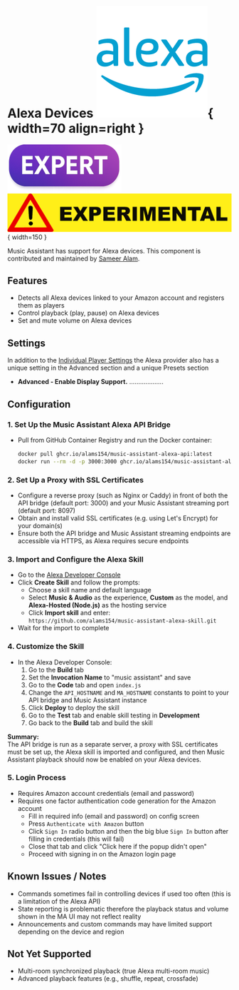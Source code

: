 # Alexa Devices ![Preview image](../assets/icons/alexa-icon.png){ width=70 align=right }

![Expert icon](../assets/label-expert.png) ![Experimental icon](../assets/label-experimental.png){ width=150 }

Music Assistant has support for Alexa devices. This component is contributed and maintained by [Sameer Alam](https://github.com/alams154).

## Features

- Detects all Alexa devices linked to your Amazon account and registers them as players
- Control playback (play, pause) on Alexa devices
-	Set and mute volume on Alexa devices

## Settings

In addition to the [Individual Player Settings](../settings/individual-player.md) the Alexa provider also has a unique setting in the Advanced section and a unique Presets section

- <b>Advanced - Enable Display Support.</b> ...................

## Configuration

### 1. Set Up the Music Assistant Alexa API Bridge
- Pull from GitHub Container Registry and run the Docker container:
  ```sh
  docker pull ghcr.io/alams154/music-assistant-alexa-api:latest
  docker run --rm -d -p 3000:3000 ghcr.io/alams154/music-assistant-alexa-api:latest
  ```

### 2. Set Up a Proxy with SSL Certificates
- Configure a reverse proxy (such as Nginx or Caddy) in front of both the API bridge (default port: 3000) and your Music Assistant streaming port (default port: 8097)
- Obtain and install valid SSL certificates (e.g. using Let's Encrypt) for your domain(s)
- Ensure both the API bridge and Music Assistant streaming endpoints are accessible via HTTPS, as Alexa requires secure endpoints

### 3. Import and Configure the Alexa Skill

- Go to the [Alexa Developer Console](https://developer.amazon.com/alexa/console/ask)
- Click **Create Skill** and follow the prompts:
  - Choose a skill name and default language
  - Select **Music & Audio** as the experience, **Custom** as the model, and **Alexa-Hosted (Node.js)** as the hosting service
  - Click **Import skill** and enter:  
    `https://github.com/alams154/music-assistant-alexa-skill.git`
- Wait for the import to complete

### 4. Customize the Skill

- In the Alexa Developer Console:
  1. Go to the **Build** tab
  2. Set the **Invocation Name** to "music assistant" and save
  3. Go to the **Code** tab and open `index.js`
  4. Change the `API_HOSTNAME` and `MA_HOSTNAME` constants to point to your API bridge and Music Assistant instance
  5. Click **Deploy** to deploy the skill
  6. Go to the **Test** tab and enable skill testing in **Development**
  7. Go back to the **Build** tab and build the skill

**Summary:**  
The API bridge is run as a separate server, a proxy with SSL certificates must be set up, the Alexa skill is imported and configured, and then Music Assistant playback should now be enabled on your Alexa devices.

### 5. Login Process

-  Requires Amazon account credentials (email and password)
-  Requires one factor authentication code generation for the Amazon account
    - Fill in required info (email and password) on config screen
    - Press `Authenticate with Amazon` button
    - Click `Sign In` radio button and then the big blue `Sign In` button after filling in credentials (this will fail)
    - Close that tab and click "Click here if the popup didn't open"
    - Proceed with signing in on the Amazon login page

## Known Issues / Notes

-	Commands sometimes fail in controlling devices if used too often (this is a limitation of the Alexa API)
-	State reporting is problematic therefore the playback status and volume shown in the MA UI may not reflect reality
-	Announcements and custom commands may have limited support depending on the device and region

## Not Yet Supported

-	Multi-room synchronized playback (true Alexa multi-room music)
-	Advanced playback features (e.g., shuffle, repeat, crossfade)
